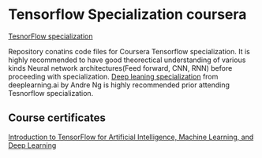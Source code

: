 # Tensorflow Specialization coursera

[TesnorFlow specialization](https://www.coursera.org/specializations/tensorflow-in-practice#courses)

Repository conatins code files for Coursera Tensorflow specialization. 
It is highly recommended to have good theorectical understanding of various kinds Neural network architectures(Feed forward, CNN, RNN) before proceeding with specialization. 
[Deep leaning specialization](https://www.coursera.org/specializations/deep-learning?#courses) from deeplearning.ai by Andre Ng is highly recommended prior attending Tesnorflow specialization.


## Course certificates

[Introduction to TensorFlow for Artificial Intelligence, Machine Learning, and Deep Learning](https://www.coursera.org/account/accomplishments/certificate/4GZPCSHQH7AH)

